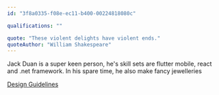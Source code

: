 ```yaml
---
id: "3f8a0335-f08e-ec11-b400-00224818080c"

qualifications: ""

quote: "These violent delights have violent ends."
quoteAuthor: "William Shakespeare"
---
```


[Editing your profile]: https://github.com/SSWConsulting/People/wiki/3.-Editing-your-profile

Jack Duan is a super keen person, he's skill sets are flutter mobile, react and .net framework. In his spare time, he also make fancy jewelleries

[Design Guidelines](https://www.ssw.com.au/ssw/logo/ssw/)



